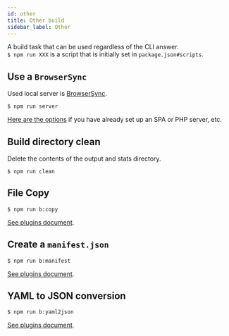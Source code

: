 ```yaml
---
id: other
title: Other build
sidebar_label: Other
---
```


A build task that can be used regardless of the CLI answer.  
`$ npm run XXX` is a script that is initially set in `package.json#scripts`.

## Use a `BrowserSync`

Used local server is [BrowserSync](https://browsersync.io/).

```shell
$ npm run server
```

[Here are the options](../plugins/tasks.md#browser-sync) if you have already set up an SPA or PHP server, etc.

## Build directory clean

Delete the contents of the output and stats directory.

```shell
$ npm run clean
```

## File Copy

```shell
$ npm run b:copy
```

[See plugins document](../plugins/tasks.md#copy).

## Create a `manifest.json`

```shell
$ npm run b:manifest
```

[See plugins document](../plugins/tasks.md#manifest).

## YAML to JSON conversion

```shell
$ npm run b:yaml2json
```

[See plugins document](../plugins/tasks.md#yaml2json).

